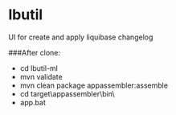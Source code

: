 lbutil
======

UI for create and apply liquibase changelog

###After clone:
* cd lbutil-ml
* mvn validate
* mvn clean package appassembler:assemble
* cd target\appassembler\bin\
* app.bat
